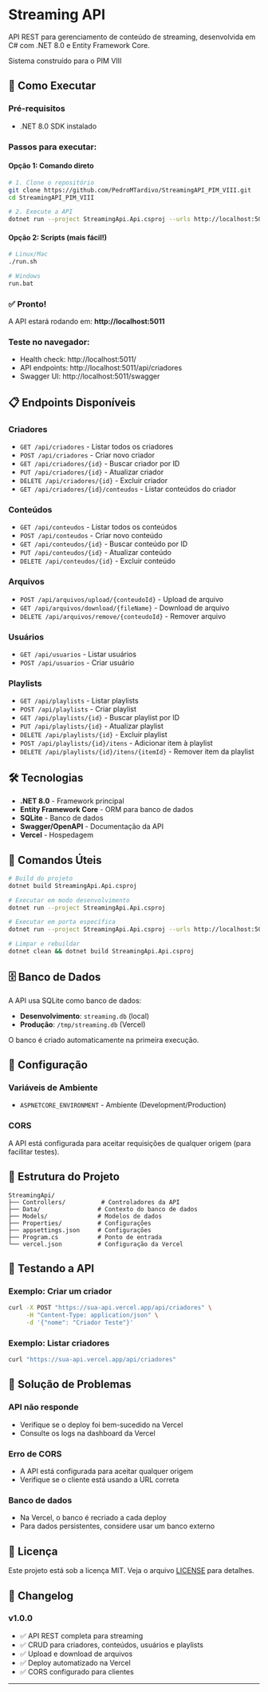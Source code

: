 # Streaming API

API REST para gerenciamento de conteúdo de streaming, desenvolvida em C# com .NET 8.0 e Entity Framework Core.

Sistema construído para o PIM VIII

## 🚀 Como Executar

### Pré-requisitos
- .NET 8.0 SDK instalado

### Passos para executar:

#### Opção 1: Comando direto
```bash
# 1. Clone o repositório
git clone https://github.com/PedroMTardivo/StreamingAPI_PIM_VIII.git
cd StreamingAPI_PIM_VIII

# 2. Execute a API
dotnet run --project StreamingApi.Api.csproj --urls http://localhost:5011
```

#### Opção 2: Scripts (mais fácil!)
```bash
# Linux/Mac
./run.sh

# Windows
run.bat
```

### ✅ Pronto!
A API estará rodando em: **http://localhost:5011**

### Teste no navegador:
- Health check: http://localhost:5011/
- API endpoints: http://localhost:5011/api/criadores
- Swagger UI: http://localhost:5011/swagger

## 📋 Endpoints Disponíveis

### Criadores
- `GET /api/criadores` - Listar todos os criadores
- `POST /api/criadores` - Criar novo criador
- `GET /api/criadores/{id}` - Buscar criador por ID
- `PUT /api/criadores/{id}` - Atualizar criador
- `DELETE /api/criadores/{id}` - Excluir criador
- `GET /api/criadores/{id}/conteudos` - Listar conteúdos do criador

### Conteúdos
- `GET /api/conteudos` - Listar todos os conteúdos
- `POST /api/conteudos` - Criar novo conteúdo
- `GET /api/conteudos/{id}` - Buscar conteúdo por ID
- `PUT /api/conteudos/{id}` - Atualizar conteúdo
- `DELETE /api/conteudos/{id}` - Excluir conteúdo

### Arquivos
- `POST /api/arquivos/upload/{conteudoId}` - Upload de arquivo
- `GET /api/arquivos/download/{fileName}` - Download de arquivo
- `DELETE /api/arquivos/remove/{conteudoId}` - Remover arquivo

### Usuários
- `GET /api/usuarios` - Listar usuários
- `POST /api/usuarios` - Criar usuário

### Playlists
- `GET /api/playlists` - Listar playlists
- `POST /api/playlists` - Criar playlist
- `GET /api/playlists/{id}` - Buscar playlist por ID
- `PUT /api/playlists/{id}` - Atualizar playlist
- `DELETE /api/playlists/{id}` - Excluir playlist
- `POST /api/playlists/{id}/itens` - Adicionar item à playlist
- `DELETE /api/playlists/{id}/itens/{itemId}` - Remover item da playlist

## 🛠️ Tecnologias

- **.NET 8.0** - Framework principal
- **Entity Framework Core** - ORM para banco de dados
- **SQLite** - Banco de dados
- **Swagger/OpenAPI** - Documentação da API
- **Vercel** - Hospedagem

## 🔧 Comandos Úteis

```bash
# Build do projeto
dotnet build StreamingApi.Api.csproj

# Executar em modo desenvolvimento
dotnet run --project StreamingApi.Api.csproj

# Executar em porta específica
dotnet run --project StreamingApi.Api.csproj --urls http://localhost:5011

# Limpar e rebuildar
dotnet clean && dotnet build StreamingApi.Api.csproj
```

## 🗄️ Banco de Dados

A API usa SQLite como banco de dados:
- **Desenvolvimento**: `streaming.db` (local)
- **Produção**: `/tmp/streaming.db` (Vercel)

O banco é criado automaticamente na primeira execução.

## 🔧 Configuração

### Variáveis de Ambiente
- `ASPNETCORE_ENVIRONMENT` - Ambiente (Development/Production)

### CORS
A API está configurada para aceitar requisições de qualquer origem (para facilitar testes).

## 📁 Estrutura do Projeto

```
StreamingApi/
├── Controllers/          # Controladores da API
├── Data/                # Contexto do banco de dados
├── Models/              # Modelos de dados
├── Properties/          # Configurações
├── appsettings.json     # Configurações
├── Program.cs           # Ponto de entrada
└── vercel.json          # Configuração da Vercel
```

## 🧪 Testando a API

### Exemplo: Criar um criador
```bash
curl -X POST "https://sua-api.vercel.app/api/criadores" \
     -H "Content-Type: application/json" \
     -d '{"nome": "Criador Teste"}'
```

### Exemplo: Listar criadores
```bash
curl "https://sua-api.vercel.app/api/criadores"
```

## 🐛 Solução de Problemas

### API não responde
- Verifique se o deploy foi bem-sucedido na Vercel
- Consulte os logs na dashboard da Vercel

### Erro de CORS
- A API está configurada para aceitar qualquer origem
- Verifique se o cliente está usando a URL correta

### Banco de dados
- Na Vercel, o banco é recriado a cada deploy
- Para dados persistentes, considere usar um banco externo

## 📝 Licença

Este projeto está sob a licença MIT. Veja o arquivo [LICENSE](LICENSE) para detalhes.

## 🔄 Changelog

### v1.0.0
- ✅ API REST completa para streaming
- ✅ CRUD para criadores, conteúdos, usuários e playlists
- ✅ Upload e download de arquivos
- ✅ Deploy automatizado na Vercel
- ✅ CORS configurado para clientes

---

